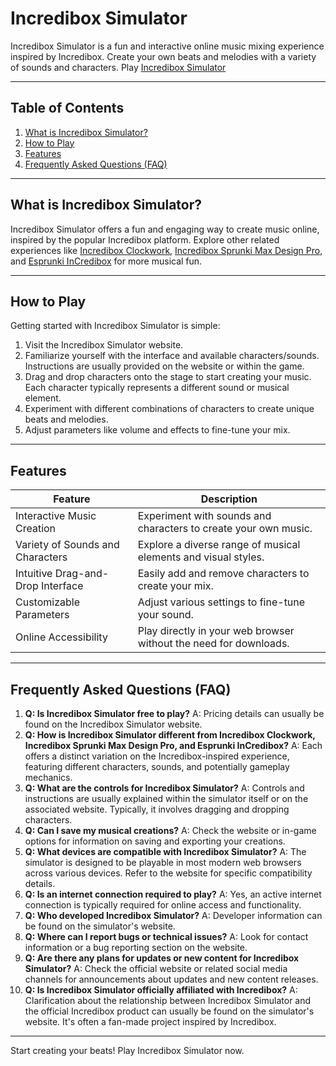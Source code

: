 # Incredibox Simulator

Incredibox Simulator is a fun and interactive online music mixing experience inspired by Incredibox. Create your own beats and melodies with a variety of sounds and characters. Play [Incredibox Simulator](https://sprunki.es/incredibox-simulator)


---

## Table of Contents

1. [What is Incredibox Simulator?](#what-is-incredibox-simulator)
2. [How to Play](#how-to-play)
3. [Features](#features)
4. [Frequently Asked Questions (FAQ)](#faq)


---

## What is Incredibox Simulator? <a name="what-is-incredibox-simulator"></a>

Incredibox Simulator offers a fun and engaging way to create music online, inspired by the popular Incredibox platform.  Explore other related experiences like [Incredibox Clockwork](https://sprunki.es/incredibox-clockwork), [Incredibox Sprunki Max Design Pro](https://sprunki.es/incredibox-sprunki-max-design-pro), and [Esprunki InCredibox](https://sprunki.es/esprunki-incredibox) for more musical fun.



---

## How to Play <a name="how-to-play"></a>

Getting started with Incredibox Simulator is simple:

1. Visit the Incredibox Simulator website.
2. Familiarize yourself with the interface and available characters/sounds. Instructions are usually provided on the website or within the game.
3. Drag and drop characters onto the stage to start creating your music.  Each character typically represents a different sound or musical element.
4. Experiment with different combinations of characters to create unique beats and melodies.
5. Adjust parameters like volume and effects to fine-tune your mix.


---

## Features <a name="features"></a>

| Feature | Description |
|---|---|
| Interactive Music Creation |  Experiment with sounds and characters to create your own music. |
| Variety of Sounds and Characters | Explore a diverse range of musical elements and visual styles. |
| Intuitive Drag-and-Drop Interface | Easily add and remove characters to create your mix. |
| Customizable Parameters | Adjust various settings to fine-tune your sound. |
| Online Accessibility | Play directly in your web browser without the need for downloads. |



---

## Frequently Asked Questions (FAQ) <a name="faq"></a>

1. **Q: Is Incredibox Simulator free to play?** A:  Pricing details can usually be found on the Incredibox Simulator website.
2. **Q: How is Incredibox Simulator different from Incredibox Clockwork, Incredibox Sprunki Max Design Pro, and Esprunki InCredibox?** A: Each offers a distinct variation on the Incredibox-inspired experience, featuring different characters, sounds, and potentially gameplay mechanics.
3. **Q: What are the controls for Incredibox Simulator?** A:  Controls and instructions are usually explained within the simulator itself or on the associated website.  Typically, it involves dragging and dropping characters.
4. **Q: Can I save my musical creations?** A:  Check the website or in-game options for information on saving and exporting your creations.
5. **Q: What devices are compatible with Incredibox Simulator?** A: The simulator is designed to be playable in most modern web browsers across various devices. Refer to the website for specific compatibility details.
6. **Q: Is an internet connection required to play?** A: Yes, an active internet connection is typically required for online access and functionality.
7. **Q: Who developed Incredibox Simulator?** A: Developer information can be found on the simulator's website.
8. **Q: Where can I report bugs or technical issues?** A: Look for contact information or a bug reporting section on the website.
9. **Q:  Are there any plans for updates or new content for Incredibox Simulator?** A:  Check the official website or related social media channels for announcements about updates and new content releases.
10. **Q: Is Incredibox Simulator officially affiliated with Incredibox?** A: Clarification about the relationship between Incredibox Simulator and the official Incredibox product can usually be found on the simulator's website.  It's often a fan-made project inspired by Incredibox.


---

Start creating your beats! Play Incredibox Simulator now.
